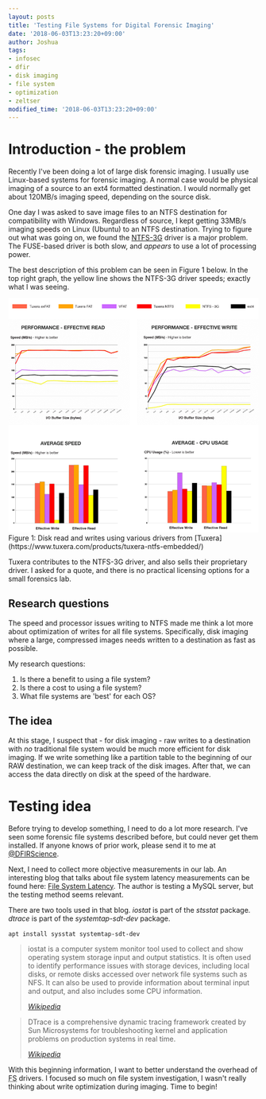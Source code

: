 ```yaml
---
layout: posts
title: 'Testing File Systems for Digital Forensic Imaging'
date: '2018-06-03T13:23:20+09:00'
author: Joshua
tags:
- infosec
- dfir
- disk imaging
- file system
- optimization
- zeltser
modified_time: '2018-06-03T13:23:20+09:00'
---
```


# Introduction - the problem
Recently I've been doing a lot of large disk forensic imaging. I usually use Linux-based
systems for forensic imaging. A normal case would be physical imaging of a source to an ext4 formatted destination.
I would normally get about 120MB/s imaging speed, depending on the source disk.

One day I was asked to save image files to an NTFS destination for compatibility with Windows.
Regardless of source, I kept getting 33MB/s imaging speeds on Linux (Ubuntu) to an NTFS destination.
Trying to figure out what was going on, we found the [NTFS-3G](https://wiki.archlinux.org/index.php/NTFS-3G)
driver is a major problem. The FUSE-based driver is both slow, and *appears* to use a lot of processing power.

The best description of this problem can be seen in Figure 1 below. In the top right graph, the
yellow line shows the NTFS-3G driver speeds; exactly what I was seeing.

<img src="/assets/images/posts/TuxeraStats.png" />
Figure 1: Disk read and writes using various drivers from [Tuxera](https://www.tuxera.com/products/tuxera-ntfs-embedded/)

Tuxera contributes to the NTFS-3G driver, and also sells their proprietary driver. I asked for a quote, and there
is no practical licensing options for a small forensics lab.

## Research questions
The speed and processor issues writing to NTFS made me think a lot more about optimization
of writes for all file systems. Specifically, disk imaging where a large, compressed images
needs written to a destination as fast as possible.

My research questions:
1. Is there a benefit to using a file system?
2. Is there a cost to using a file system?
3. What file systems are 'best' for each OS?

## The idea
At this stage, I suspect that - for disk imaging - raw writes to a destination with *no* traditional file system
would be much more efficient for disk imaging. If we write something like a partition table to the beginning of
our RAW destination, we can keep track of the disk images. After that, we can access the data directly on disk
at the speed of the hardware.

# Testing idea
Before trying to develop something, I need to do a lot more research. I've seen some
forensic file systems described before, but could never get them installed. If anyone knows
of prior work, please send it to me at [@DFIRScience](https://twitter.com/DFIRScience).

Next, I need to collect more objective measurements in our lab. An interesting blog that talks
 about file system latency measurements can be found here: [File System Latency](http://dtrace.org/blogs/brendan/2011/05/11/file-system-latency-part-1/).
The author is testing a MySQL server, but the testing method seems relevant.

There are two tools used in that blog. *iostat* is part of the *stsstat* package.
*dtrace* is part of the *systemtap-sdt-dev* package.

```
apt install sysstat systemtap-sdt-dev
```

> iostat is a computer system monitor tool used to collect and show operating system storage input and output statistics. It is often used to identify performance issues with storage devices, including local disks, or remote disks accessed over network file systems such as NFS. It can also be used to provide information about terminal input and output, and also includes some CPU information.
>
><cite><a href="https://en.wikipedia.org/wiki/Iostat">Wikipedia</a></cite>

> DTrace is a comprehensive dynamic tracing framework created by Sun Microsystems for troubleshooting kernel and application problems on production systems in real time.
>
><cite><a href="https://en.wikipedia.org/wiki/DTrace">Wikipedia</a></cite>

With this beginning information, I want to better understand the overhead of <acronym title="File System">FS</acronym> drivers.
I focused so much on file system investigation, I wasn't really thinking about write optimization during imaging. Time to begin!
